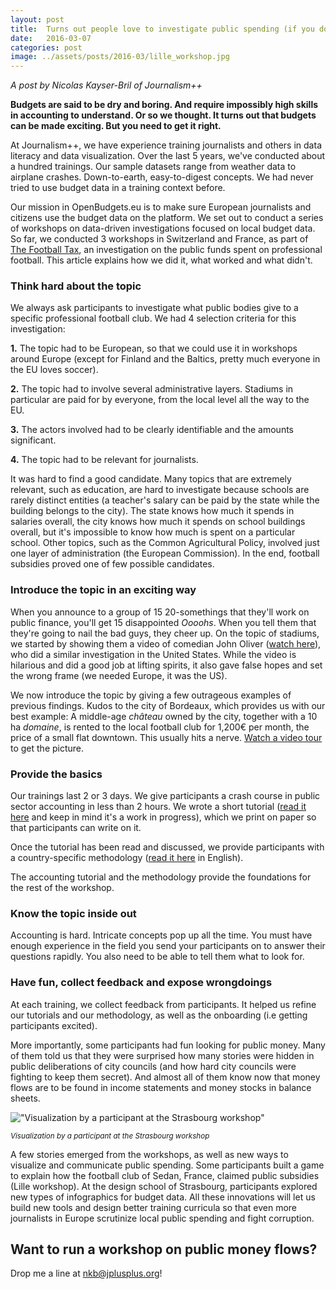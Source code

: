 ```yaml
---
layout: post
title:  Turns out people love to investigate public spending (if you do it right) 
date:   2016-03-07
categories: post
image: ../assets/posts/2016-03/lille_workshop.jpg
---
```


_A post by Nicolas Kayser-Bril of Journalism++_

**Budgets are said to be dry and boring. And require impossibly high skills in accounting to understand. Or so we thought. It turns out that budgets can be made exciting. But you need to get it right.**

At Journalism++, we have experience training journalists and others in data literacy and data visualization. Over the last 5 years, we've conducted about a hundred trainings. Our sample datasets range from weather data to airplane crashes. Down-to-earth, easy-to-digest concepts. We had never tried to use budget data in a training context before.

Our mission in OpenBudgets.eu is to make sure European journalists and citizens use the budget data on the platform. We set out to conduct a series of workshops on data-driven investigations focused on local budget data. So far, we conducted 3 workshops in Switzerland and France, as part of [The Football Tax](http://thefootballtax.com), an investigation on the public funds spent on professional football. This article explains how we did it, what worked and what didn't.

### Think hard about the topic

We always ask participants to investigate what public bodies give to a specific professional football club. We had 4 selection criteria for this investigation: 

**1.** The topic had to be European, so that we could use it in workshops around Europe (except for Finland and the Baltics, pretty much everyone in the EU loves soccer). 

**2.** The topic had to involve several administrative layers. Stadiums in particular are paid for by everyone, from the local level all the way to the EU.

**3.** The actors involved had to be clearly identifiable and the amounts significant.

**4.** The topic had to be relevant for journalists.

It was hard to find a good candidate. Many topics that are extremely relevant, such as education, are hard to investigate because schools are rarely distinct entities (a teacher's salary can be paid by the state while the building belongs to the city). The state knows how much it spends in salaries overall, the city knows how much it spends on school buildings overall, but it's impossible to know how much is spent on a particular school. Other topics, such as the Common Agricultural Policy, involved just one layer of administration (the European Commission). In the end, football subsidies proved one of few possible candidates.

### Introduce the topic in an exciting way

When you announce to a group of 15 20-somethings that they'll work on public finance, you'll get 15 disappointed _Oooohs_. When you tell them that they're going to nail the bad guys, they cheer up. On the topic of stadiums, we started by showing them a video of comedian John Oliver ([watch here](https://www.youtube.com/watch?v=xcwJt4bcnXs)), who did a similar investigation in the United States. While the video is hilarious and did a good job at lifting spirits, it also gave false hopes and set the wrong frame (we needed Europe, it was the US).

We now introduce the topic by giving a few outrageous examples of previous findings. Kudos to the city of Bordeaux, which provides us with our best example: A middle-age _château_ owned by the city, together with a 10 ha _domaine_, is rented to the local football club for 1,200€ per month, the price of a small flat downtown. This usually hits a nerve. [Watch a video tour](https://www.youtube.com/watch?v=qlsloDQx_8w) to get the picture.

### Provide the basics

Our trainings last 2 or 3 days. We give participants a crash course in public sector accounting in less than 2 hours. We wrote a short tutorial ([read it here](https://docs.google.com/document/d/1JOa3Dn2xlGCtIo8fc6IBDAqABv2NoYAQu-8ozRkdGqU/edit#heading=h.6p616ihgx1d1) and keep in mind it's a work in progress), which we print on paper so that participants can write on it.

Once the tutorial has been read and discussed, we provide participants with a country-specific methodology ([read it here](https://docs.google.com/document/d/1Df9g4UDEq4a5ZPqlTdgEI3kcFEQCP1u_nf5cQRAxNho/edit#heading=h.m2phxk68vtkw) in English).

The accounting tutorial and the methodology provide the foundations for the rest of the workshop.

### Know the topic inside out

Accounting is hard. Intricate concepts pop up all the time. You must have enough experience in the field you send your participants on to answer their questions rapidly. You also need to be able to tell them what to look for.

### Have fun, collect feedback and expose wrongdoings

At each training, we collect feedback from participants. It helped us refine our tutorials and our methodology, as well as the onboarding (i.e getting participants excited).

More importantly, some participants had fun looking for public money. Many of them told us that they were surprised how many stories were hidden in public deliberations of city councils (and how hard city councils were fighting to keep them secret). And almost all of them know now that money flows are to be found in income statements and money stocks in balance sheets. 

!["Visualization by a participant at the Strasbourg workshop"]({{site.baseurl}}/assets/posts/2016-03/strasbourg_workshop.png)

<small>_Visualization by a participant at the Strasbourg workshop_</small>

A few stories emerged from the workshops, as well as new ways to visualize and communicate public spending. Some participants built a game to explain how the football club of Sedan, France, claimed public subsidies (Lille workshop). At the design school of Strasbourg, participants explored new types of infographics for budget data. All these innovations will let us build new tools and design better training curricula so that even more journalists in Europe scrutinize local public spending and fight corruption. 

## Want to run a workshop on public money flows?

Drop me a line at nkb@jplusplus.org!